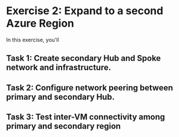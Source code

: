# Exercise 2: Expand to a second Azure Region

In this exercise, you'll 

## Task 1: Create secondary Hub and Spoke network and infrastructure. 

## Task 2: Configure network peering between primary and secondary Hub. 

## Task 3: Test inter-VM connectivity among primary and secondary region